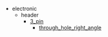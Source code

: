 * electronic
  * header
    * [3_pin](electronic/header/3_pin)
      * [through_hole_right_angle](electronic/header/3_pin/through_hole_right_angle)
